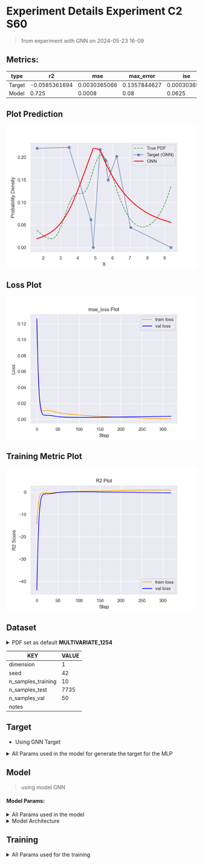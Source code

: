 # Experiment Details Experiment  C2 S60
> from experiment with GNN
> on 2024-05-23 16-09
## Metrics:
                                                                                                      
| type   | r2            | mse          | max_error    | ise          | kl           | evs           |
|--------|---------------|--------------|--------------|--------------|--------------|---------------|
| Target | -0.0585361694 | 0.0030365066 | 0.1357844627 | 0.0003036507 | 0.7449445841 | -0.0464445366 |
| Model  | 0.725         | 0.0008       | 0.08         | 0.0625       | 0.0406       | 0.7729        |
                                                                                                      
## Plot Prediction

<img src="pdf_0e748afa.png">

## Loss Plot

<img src="loss_0e748afa.png">

## Training Metric Plot

<img src="train_metric_0e748afa.png">

## Dataset

<details><summary>PDF set as default <b>MULTIVARIATE_1254</b></summary>

#### Dimension 1
                                      
| type        | rate | weight |      |
|-------------|------|--------|------|
| exponential | 1    | 0.2    |      |
| logistic    | 4    | 0.8    | 0.25 |
| logistic    | 5.5  | 0.7    | 0.3  |
| exponential | -1   | 0.25   | -10  |
                                      
</details>
                              
| KEY                | VALUE |
|--------------------|-------|
| dimension          | 1     |
| seed               | 42    |
| n_samples_training | 10    |
| n_samples_test     | 7735  |
| n_samples_val      | 50    |
| notes              |       |
                              
## Target
- Using GNN Target
<details><summary>All Params used in the model for generate the target for the MLP </summary>

                            
| KEY          | VALUE     |
|--------------|-----------|
| n_components | 2         |
| n_init       | 70        |
| max_iter     | 10        |
| init_params  | k-means++ |
| random_state | 37        |
                            
</details>

## Model
> using model GNN
#### Model Params:
<details><summary>All Params used in the model </summary>

                                                  
| KEY             | VALUE                        |
|-----------------|------------------------------|
| dropout         | 0.0                          |
| hidden_layer    | [(54, ReLU()), (30, Tanh())] |
| last_activation | lambda                       |
                                                  
</details>

<details><summary>Model Architecture </summary>

NeuralNetworkModular(
  (dropout): Dropout(p=0.0, inplace=False)
  (output_layer): Linear(in_features=30, out_features=1, bias=True)
  (last_activation): AdaptiveSigmoid(
    (sigmoid): Sigmoid()
  )
  (layers): ModuleList(
    (0): Linear(in_features=1, out_features=54, bias=True)
    (1): Linear(in_features=54, out_features=30, bias=True)
    (2): AdaptiveSigmoid(
      (sigmoid): Sigmoid()
    )
  )
  (activation): ModuleList(
    (0): ReLU()
    (1): Tanh()
  )
)
</details>

## Training
<details><summary>All Params used for the training </summary>

                            
| KEY           | VALUE    |
|---------------|----------|
| epochs        | 320      |
| batch_size    | 52       |
| loss_type     | mse_loss |
| optimizer     | Adam     |
| learning_rate | 0.00172  |
                            
</details>

